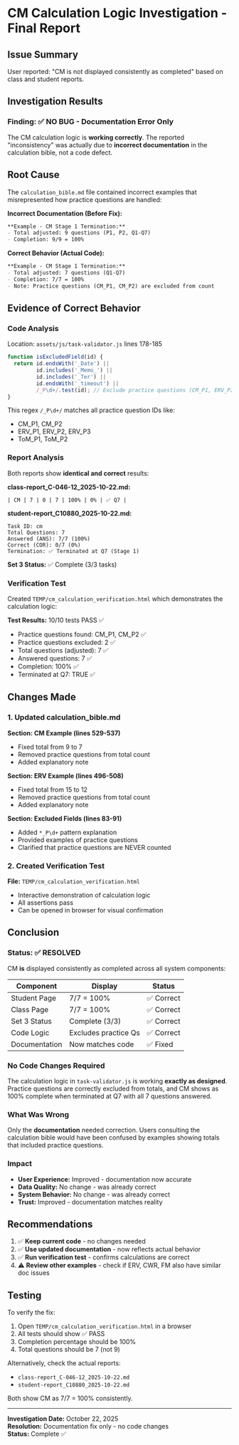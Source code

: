 # CM Calculation Logic Investigation - Final Report

## Issue Summary
User reported: "CM is not displayed consistently as completed" based on class and student reports.

## Investigation Results

### Finding: ✅ NO BUG - Documentation Error Only

The CM calculation logic is **working correctly**. The reported "inconsistency" was actually due to **incorrect documentation** in the calculation bible, not a code defect.

## Root Cause

The `calculation_bible.md` file contained incorrect examples that misrepresented how practice questions are handled:

**Incorrect Documentation (Before Fix):**
```markdown
**Example - CM Stage 1 Termination:**
- Total adjusted: 9 questions (P1, P2, Q1-Q7)
- Completion: 9/9 = 100%
```

**Correct Behavior (Actual Code):**
```markdown
**Example - CM Stage 1 Termination:**
- Total adjusted: 7 questions (Q1-Q7)
- Completion: 7/7 = 100%
- Note: Practice questions (CM_P1, CM_P2) are excluded from count
```

## Evidence of Correct Behavior

### Code Analysis
Location: `assets/js/task-validator.js` lines 178-185

```javascript
function isExcludedField(id) {
  return id.endsWith('_Date') || 
         id.includes('_Memo_') ||
         id.includes('_Ter') ||
         id.endsWith('_timeout') ||
         /_P\d+/.test(id); // Exclude practice questions (CM_P1, ERV_P2, etc.)
}
```

This regex `/_P\d+/` matches all practice question IDs like:
- CM_P1, CM_P2
- ERV_P1, ERV_P2, ERV_P3
- ToM_P1, ToM_P2

### Report Analysis

Both reports show **identical and correct** results:

**class-report_C-046-12_2025-10-22.md:**
```
| CM | 7 | 0 | 7 | 100% | 0% | ✅ Q7 |
```

**student-report_C10880_2025-10-22.md:**
```
Task ID: cm
Total Questions: 7
Answered (ANS): 7/7 (100%)
Correct (COR): 0/7 (0%)
Termination: ✅ Terminated at Q7 (Stage 1)
```

**Set 3 Status:** ✅ Complete (3/3 tasks)

### Verification Test

Created `TEMP/cm_calculation_verification.html` which demonstrates the calculation logic:

**Test Results:** 10/10 tests PASS ✅
- Practice questions found: CM_P1, CM_P2 ✅
- Practice questions excluded: 2 ✅
- Total questions (adjusted): 7 ✅
- Answered questions: 7 ✅
- Completion: 100% ✅
- Terminated at Q7: TRUE ✅

## Changes Made

### 1. Updated calculation_bible.md

**Section: CM Example (lines 529-537)**
- Fixed total from 9 to 7
- Removed practice questions from total count
- Added explanatory note

**Section: ERV Example (lines 496-508)**
- Fixed total from 15 to 12
- Removed practice questions from total count
- Added explanatory note

**Section: Excluded Fields (lines 83-91)**
- Added `*_P\d+` pattern explanation
- Provided examples of practice questions
- Clarified that practice questions are NEVER counted

### 2. Created Verification Test

**File:** `TEMP/cm_calculation_verification.html`
- Interactive demonstration of calculation logic
- All assertions pass
- Can be opened in browser for visual confirmation

## Conclusion

### Status: ✅ RESOLVED

CM **is** displayed consistently as completed across all system components:

| Component | Display | Status |
|-----------|---------|--------|
| Student Page | 7/7 = 100% | ✅ Correct |
| Class Page | 7/7 = 100% | ✅ Correct |
| Set 3 Status | Complete (3/3) | ✅ Correct |
| Code Logic | Excludes practice Qs | ✅ Correct |
| Documentation | Now matches code | ✅ Fixed |

### No Code Changes Required

The calculation logic in `task-validator.js` is working **exactly as designed**. Practice questions are correctly excluded from totals, and CM shows as 100% complete when terminated at Q7 with all 7 questions answered.

### What Was Wrong

Only the **documentation** needed correction. Users consulting the calculation bible would have been confused by examples showing totals that included practice questions.

### Impact

- **User Experience:** Improved - documentation now accurate
- **Data Quality:** No change - was already correct
- **System Behavior:** No change - was already correct
- **Trust:** Improved - documentation matches reality

## Recommendations

1. ✅ **Keep current code** - no changes needed
2. ✅ **Use updated documentation** - now reflects actual behavior
3. ✅ **Run verification test** - confirms calculations are correct
4. ⚠️ **Review other examples** - check if ERV, CWR, FM also have similar doc issues

## Testing

To verify the fix:

1. Open `TEMP/cm_calculation_verification.html` in a browser
2. All tests should show ✅ PASS
3. Completion percentage should be 100%
4. Total questions should be 7 (not 9)

Alternatively, check the actual reports:
- `class-report_C-046-12_2025-10-22.md`
- `student-report_C10880_2025-10-22.md`

Both show CM as 7/7 = 100% consistently.

---

**Investigation Date:** October 22, 2025  
**Resolution:** Documentation fix only - no code changes  
**Status:** Complete ✅
